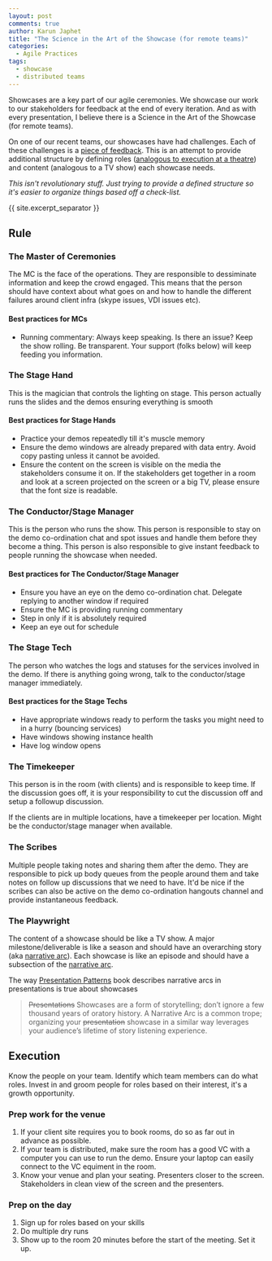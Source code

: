 ```yaml
---
layout: post
comments: true
author: Karun Japhet
title: "The Science in the Art of the Showcase (for remote teams)"
categories:
  - Agile Practices
tags:
  - showcase
  - distributed teams
---
```


Showcases are a key part of our agile ceremonies. We showcase our work to our stakeholders for feedback at the end of every iteration. And as with every presentation, I believe there is a Science in the Art of the Showcase (for remote teams).

On one of our recent teams, our showcases have had challenges. Each of these challenges is a [piece of feedback](http://www.extremeprogramming.org/values.html). This is an attempt to provide additional structure by defining roles ([analogous to execution at a theatre](https://en.wikipedia.org/wiki/List_of_theatre_personnel)) and content (analogous to a TV show) each showcase needs.

_This isn't revolutionary stuff. Just trying to provide a defined structure so it's easier to organize things based off a check-list._

{{ site.excerpt_separator }}

## Rule

### The Master of Ceremonies

The MC is the face of the operations. They are responsible to dessiminate information and keep the crowd engaged. This means that the person should have context about what goes on and how to handle the different failures around client infra (skype issues, VDI issues etc).

#### Best practices for MCs

* Running commentary: Always keep speaking. Is there an issue? Keep the show rolling. Be transparent. Your support (folks below) will keep feeding you information.

### The Stage Hand

This is the magician that controls the lighting on stage. This person actually runs the slides and the demos ensuring everything is smooth

#### Best practices for Stage Hands

* Practice your demos repeatedly till it's muscle memory
* Ensure the demo windows are already prepared with data entry. Avoid copy pasting unless it cannot be avoided.
* Ensure the content on the screen is visible on the media the stakeholders consume it on. If the stakeholders get together in a room and look at a screen projected on the screen or a big TV, please ensure that the font size is readable.

### The Conductor/Stage Manager

This is the person who runs the show. This person is responsible to stay on the demo co-ordination chat and spot issues and handle them before they become a thing. This person is also responsible to give instant feedback to people running the showcase when needed.

#### Best practices for The Conductor/Stage Manager

* Ensure you have an eye on the demo co-ordination chat. Delegate replying to another window if required
* Ensure the MC is providing running commentary
* Step in only if it is absolutely required
* Keep an eye out for schedule

### The Stage Tech

The person who watches the logs and statuses for the services involved in the demo. If there is anything going wrong, talk to the conductor/stage manager immediately.

#### Best practices for the Stage Techs

* Have appropriate windows ready to perform the tasks you might need to in a hurry (bouncing services)
* Have windows showing instance health
* Have log window opens

### The Timekeeper

This person is in the room (with clients) and is responsible to keep time. If the discussion goes off, it is your responsibility to cut the discussion off and setup a followup discussion.

If the clients are in multiple locations, have a timekeeper per location. Might be the conductor/stage manager when available.

### The Scribes

Multiple people taking notes and sharing them after the demo. They are responsible to pick up body queues from the people around them and take notes on follow up discussions that we need to have.
It'd be nice if the scribes can also be active on the demo co-ordination hangouts channel and provide instantaneous feedback.

### The Playwright

The content of a showcase should be like a TV show. A major milestone/deliverable is like a season and should have an overarching story (aka [narrative arc](https://en.wikipedia.org/wiki/Story_arc)). Each showcase is like an episode and should have a subsection of the [narrative arc](https://en.wikipedia.org/wiki/Story_arc).

The way [Presentation Patterns](https://presentationpatterns.com/glossary/#narrativearc) book describes narrative arcs in presentations is true about showcases

> ~~Presentations~~ Showcases are a form of storytelling; don’t ignore a few thousand years of oratory history. A Narrative Arc is a common trope; organizing your ~~presentation~~ showcase in a similar way leverages your audience’s lifetime of story listening experience.

## Execution

Know the people on your team. Identify which team members can do what roles. Invest in and groom people for roles based on their interest, it's a growth opportunity.

### Prep work for the venue

1. If your client site requires you to book rooms, do so as far out in advance as possible.
1. If your team is distributed, make sure the room has a good VC with a computer you can use to run the demo. Ensure your laptop can easily connect to the VC equiment in the room.
1. Know your venue and plan your seating. Presenters closer to the screen. Stakeholders in clean view of the screen and the presenters.

### Prep on the day

1. Sign up for roles based on your skills
1. Do multiple dry runs
1. Show up to the room 20 minutes before the start of the meeting. Set it up.